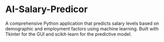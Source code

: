 # AI-Salary-Predicor
 A comprehensive Python application that predicts salary levels based on demographic and employment factors using machine learning. Built with Tkinter for the GUI and scikit-learn for the predictive model.
